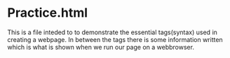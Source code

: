 # Practice.html
This is a file inteded to to demonstrate the essential tags(syntax) used in creating a webpage. In between the tags there is some information written which is what is shown when we run our page on a webbrowser.
